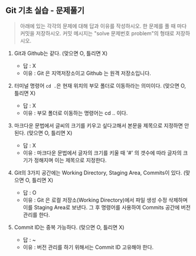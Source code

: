 ## Git 기초 실습 - 문제풀기

> 아래에 있는 각각의 문제에 대해 답과 이유를 작성하시오.
> 한 문제를 풀 때 마다 커밋을 저장하시오. 커밋 메시지는 "solve 문제번호 problem"의 형태로 저장하시오.



1. Git과 Github는 같다. (맞으면 O, 틀리면 X)

   - 답 : X
   - 이유 : Git 은 지역저장소이고 Github 는 원격 저장소입니다. 

   

2. 터미널 명령어 `cd .`은 현재 위치의 부모 폴더로 이동하라는 의미이다. (맞으면 O, 틀리면 X)

   - 답 : X
   - 이유 : 부모 폴더로 이동하는 명령어는 cd .. 이다.



3. 마크다운 문법에서 글씨의 크기를 키우고 싶다고해서 본문을 제목으로 지정하면 안된다. (맞으면 O, 틀리면 X)
   - 답 : X
   - 이유 : 마크다운 문법에서 글자의 크기를 키울 때 '#' 의 갯수에 따라 글자의 크기가 정해지며 이는 제목으로 지정한다.



4. Git의 3가지 공간에는 Working Directory, Staging Area, Commits이 있다. (맞으면 O, 틀리면 X)
   - 답 : O
   - 이유 : Git 은 로컬 저장소(Working Directory)에서 파일 생성 수정 삭제하며 이를 Staging Area로 보낸다. 그 후 명령어를 사용하여 Commits 공간에 버전관리를 한다.



5. Commit ID는 중복 가능하다. (맞으면 O, 틀리면 X)
   - 답 : ~
   - 이유 : 버전 관리를 하기 위해서는 Commit ID 고유해야 한다.